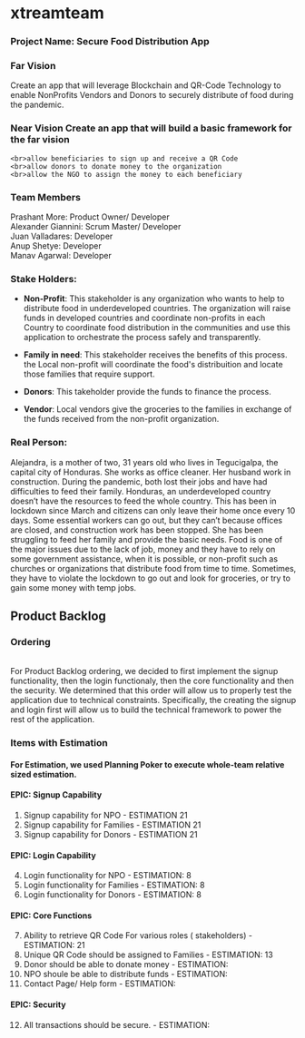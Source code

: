# xtreamteam

### Project Name: Secure Food Distribution App

### Far Vision<br>
Create an app that will leverage Blockchain and QR-Code Technology to enable NonProfits Vendors and Donors to securely distribute of food during the pandemic. 

### Near Vision Create an app that will build a basic framework for the far vision
    <br>allow beneficiaries to sign up and receive a QR Code
    <br>allow donors to donate money to the organization
    <br>allow the NGO to assign the money to each beneficiary

### Team Members<br>
Prashant More: Product Owner/ Developer <br>
Alexander Giannini: Scrum Master/ Developer<br>
Juan Valladares: Developer <br>
Anup Shetye: Developer <br>
Manav Agarwal: Developer <br>

### Stake Holders:
  
  - **Non-Profit**: This stakeholder is any organization who wants to help to distribute food in underdeveloped countries. The organization will raise funds in developed countries and coordinate non-profits in each Country to coordinate food distribution in the communities and use this application to orchestrate the process safely and transparently.

  - **Family in need**: This stakeholder receives the benefits of this process. the Local non-profit will coordinate the food's distribuition and locate those families 
  that require support. 
  - **Donors**: This takeholder provide the funds to finance the process.  
  - **Vendor**: Local vendors give the groceries to the families in exchange of the funds received from the non-profit organization.  
  
  ### Real Person: 
  
Alejandra, is a mother of two, 31 years old who lives in Tegucigalpa, the capital city of Honduras. She works as office cleaner. Her husband work in construction. During the pandemic, both lost their jobs and have had difficulties to feed their family. Honduras, an underdeveloped country doesn’t have the resources to feed the whole country. This has been in lockdown since March and citizens can only leave their home once every 10 days. Some essential workers can go out, but they can’t because offices are closed, and construction work has been stopped. She has been struggling to feed her family and provide the basic needs. Food is one of the major issues due to the lack of job, money and they have to rely on some government assistance,  when it is possible, or non-profit such as churches or organizations that distribute food from time to time. Sometimes, they have to violate the lockdown to go out and look for groceries, or try to gain some money with temp jobs.

## Product Backlog

### Ordering
<br>
For Product Backlog ordering, we decided to first implement the signup functionality, then the login functionaly, then the core functionality and then the security. We determined that this order will allow us to properly test the application due to technical constraints. Specifically, the creating the signup and login first will allow us to build the technical framework to power the rest of the application.
<br>

### Items with Estimation

#### For Estimation, we used Planning Poker to execute whole-team relative sized estimation. 

#### EPIC: Signup Capability
1. Signup capability for NPO - ESTIMATION 21
2. Signup capability for Families - ESTIMATION 21
3. Signup capability for Donors - ESTIMATION 21
#### EPIC: Login Capability
4. Login functionality for NPO - ESTIMATION: 8
5. Login functionality for Families - ESTIMATION: 8
6. Login functionality for Donors - ESTIMATION: 8
#### EPIC: Core Functions
7. Ability to retrieve QR Code For various roles ( stakeholders) - ESTIMATION: 21
8. Unique QR Code should be assigned to Families - ESTIMATION: 13
9. Donor should be able to donate money - ESTIMATION: 
9. NPO shoule be able to distribute funds - ESTIMATION: 
11. Contact Page/ Help form - ESTIMATION: 
#### EPIC: Security
12. All transactions should be secure. - ESTIMATION: 
